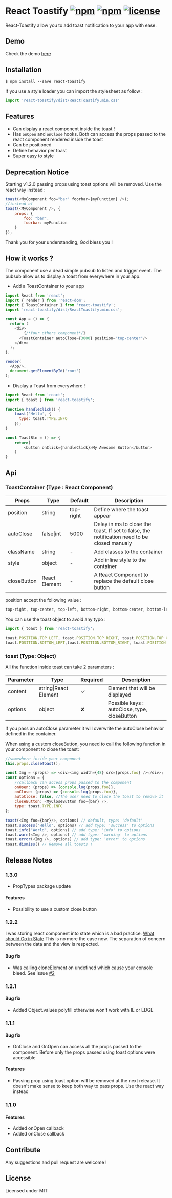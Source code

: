 # React Toastify [![npm](https://img.shields.io/npm/dt/react-toastify.svg)]() [![npm](https://img.shields.io/npm/v/react-toastify.svg)]() [![license](https://img.shields.io/github/license/sniphpet/react-toastify.svg?maxAge=2592000)]()
   
React-Toastify allow you to add toast notification to your app with ease.

## Demo
   
Check the demo [here](https://sniphpet.github.io/react-toastify/)   
   
## Installation 
   
```
$ npm install --save react-toastify
```
   
If you use a style loader you can import the stylesheet as follow :
   
```javascript
import 'react-toastify/dist/ReactToastify.min.css' 
```

## Features

- Can display a react component inside the toast !
- Has ```onOpen``` and ```onClose``` hooks. Both can access the props passed to the react component rendered inside the toast
- Can be positioned
- Define behavior per toast
- Super easy to style

## Deprecation Notice

Starting v1.2.0 passing props using toast options will be removed. Use the react way instead :

```javascript
toast(<MyComponent foo="bar" foorbar={myFunction} />);
//instead of 
toast(<MyComponent />, {
    props: {
        foo: "bar",
        foorbar: myFunction
    }
});
```

Thank you for your understanding, God bless you !


## How it works ?
   
The component use a dead simple pubsub to listen and trigger event. The pubsub allow us to display a toast from everywhere in your app.
   
- Add a ToastContainer to your app
   
```javascript
import React from 'react';
import { render } from 'react-dom';
import { ToastContainer } from 'react-toastify';
import 'react-toastify/dist/ReactToastify.min.css'; 

const App = () => {
  return (
    <div>
        {/*Your others component*/}
      <ToastContainer autoClose={3000} position="top-center"/>
    </div>
  );
};

render(
  <App/>,
  document.getElementById('root')
);

```

- Display a Toast from everywhere !
   
```javascript
import React from 'react';
import { toast } from 'react-toastify';
    
function handleClick() {
    toast('Hello', {
      type: toast.TYPE.INFO
    });
}
    
const ToastBtn = () => {
    return(
        <button onClick={handleClick}>My Awesome Button</button>
    )
}
```
  
## Api
  
### ToastContainer (Type : React Component)
   
|Props|Type|Default|Description|
|-----|----|-------|-----------|
|position|string|top-right|Define where the toast appear|
|autoClose|false\|int|5000|Delay in ms to close the toast. If set to false, the notification need to be closed manualy|
|className|string|-|Add classes to the container|
|style|object|-|Add inline style to the container|
|closeButton|React Element|-|A React Component to replace the default close button|
      
position accept the following value : 
      
```javascript
top-right, top-center, top-left, bottom-right, bottom-center, bottom-left
```
      
You can use the toast object to avoid any typo :

```javascript
import { toast } from 'react-toastify';
      
toast.POSITION.TOP_LEFT, toast.POSITION.TOP_RIGHT, toast.POSITION.TOP_CENTER
toast.POSITION.BOTTOM_LEFT,toast.POSITION.BOTTOM_RIGHT, toast.POSITION.BOTTOM_CENTER
```  
   
### toast (Type: Object)
   
All the function inside toast can take 2 parameters :
   
|Parameter|Type|Required|Description|
|---------|----|--------|-----|
|content|string\|React Element|✓|Element that will be displayed|
|options|object|✘|Possible keys : autoClose, type, closeButton
   
If you pass an autoClose parameter it will overwrite the autoClose behavior defined in the container.

When using a custom closeButton, you need to call the following function in your component to close the toast: 

```javascript
//somewhere inside your component
this.props.closeToast();
```

```javascript
const Img = (props) => <div><img width={48} src={props.foo} /></div>;
const options = {
    //callback can access props passed to the component
    onOpen: (props) => {console.log(props.foo)},
    onClose: (props) => {console.log(props.foo)},
    autoClose: false, //The user need to close the toast to remove it
    closeButton: <MyCloseButton foo={bar} />,
    type: toast.TYPE.INFO
};
   
toast(<Img foo={bar}/>, options) // default, type: 'default'
toast.success("Hello", options) // add type: 'success' to options
toast.info("World", options) // add type: 'info' to options
toast.warn(<Img />, options) // add type: 'warning' to options
toast.error(<Img />, options) // add type: 'error' to options
toast.dismiss() // Remove all toasts !
```

## Release Notes

### 1.3.0

- PropTypes package update

#### Features

- Possibility to use a custom close button

### 1.2.2

I was storing react component into state which is a bad practice. [What should Go in State](http://web.archive.org/web/20150419023006/http://facebook.github.io/react/docs/interactivity-and-dynamic-uis.html)
This is no more the case now. The separation of concern between the data and the view is respected.

#### Bug fix

- Was calling cloneElement on undefined which cause your console bleed. See issue [#2](https://github.com/sniphpet/react-toastify/issues/2)


### 1.2.1

#### Bug fix

- Added Object.values polyfill otherwise won't work with IE or EDGE

### 1.1.1

#### Bug fix

- OnClose and OnOpen can access all the props passed to the component. Before
only the props passed using toast options were accessible

#### Features

- Passing prop using toast option will be removed at the next release. It doesn't
make sense to keep both way to pass props. Use the react way instead

### 1.1.0

#### Features

- Added onOpen callback
- Added onClose callback

## Contribute

Any suggestions and pull request are welcome !
   
## License
   
Licensed under MIT
